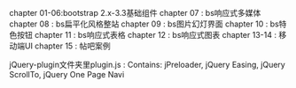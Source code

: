 chapter 01-06:bootstrap 2.x-3.3基础组件
chapter 07 : bs响应式多媒体
chapter 08 : bs扁平化风格整站
chapter 09 : bs图片幻灯界面
chapter 10 : bs特色按钮
chapter 11 : bs响应式表格
chapter 12 : bs响应式图表
chapter 13-14 : 移动端UI
chapter 15 : 帖吧案例

jQuery-plugin文件夹里plugin.js :
Contains: jPreloader, jQuery Easing, jQuery ScrollTo, jQuery One Page Navi 